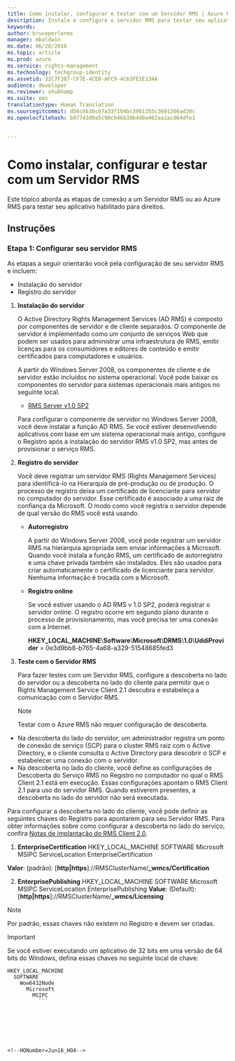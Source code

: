 ```yaml
---
title: Como instalar, configurar e testar com um Servidor RMS | Azure RMS
description: Instale e configure o servidor RMS para testar seu aplicativo habilitado para direitos.
keywords: 
author: bruceperlerms
manager: mbaldwin
ms.date: 06/28/2016
ms.topic: article
ms.prod: azure
ms.service: rights-management
ms.technology: techgroup-identity
ms.assetid: 32C7F387-CF7E-4CE0-AFC9-4C63FE1E134A
audience: developer
ms.reviewer: shubhamp
ms.suite: ems
translationtype: Human Translation
ms.sourcegitcommit: d56c6636cb7a33f104bc3901355c3601266ad30c
ms.openlocfilehash: b97743d9a5c90cb46b39b4d8a462aa1acd64dfe1


---
```


# Como instalar, configurar e testar com um Servidor RMS

Este tópico aborda as etapas de conexão a um Servidor RMS ou ao Azure RMS para testar seu aplicativo habilitado para direitos.
 
## Instruções

### Etapa 1: Configurar seu servidor RMS

As etapas a seguir orientarão você pela configuração de seu servidor RMS e incluem:

-   Instalação do servidor
-   Registro do servidor

1.  **Instalação do servidor**

    O Active Directory Rights Management Services (AD RMS) é composto por componentes de servidor e de cliente separados. O componente de servidor é implementado como um conjunto de serviços Web que podem ser usados para administrar uma infraestrutura de RMS, emitir licenças para os consumidores e editores de conteúdo e emitir certificados para computadores e usuários.

    A partir do Windows Server 2008, os componentes de cliente e de servidor estão incluídos no sistema operacional. Você pode baixar os componentes do servidor para sistemas operacionais mais antigos no seguinte local.

    -   [RMS Server v1.0 SP2](http://go.microsoft.com/fwlink/p/?linkid=73722)

    Para configurar o componente de servidor no Windows Server 2008, você deve instalar a função AD RMS. Se você estiver desenvolvendo aplicativos com base em um sistema operacional mais antigo, configure o Registro após a instalação do servidor RMS v1.0 SP2, mas antes de provisionar o serviço RMS.

2.  **Registro do servidor**

    Você deve registrar um servidor RMS (Rights Management Services) para identificá-lo na Hierarquia de pré-produção ou de produção. O processo de registro deixa um certificado de licenciante para servidor no computador do servidor. Esse certificado é associado a uma raiz de confiança da Microsoft. O modo como você registra o servidor depende de qual versão do RMS você está usando.

    -   **Autorregistro**

        A partir do Windows Server 2008, você pode registrar um servidor RMS na hierarquia apropriada sem enviar informações à Microsoft. Quando você instala a função RMS, um certificado de autorregistro e uma chave privada também são instalados. Eles são usados para criar automaticamente o certificado de licenciante para servidor. Nenhuma informação é trocada com a Microsoft.

    -   **Registro online**

        Se você estiver usando o AD RMS v 1.0 SP2, poderá registrar o servidor online. O registro ocorre em segundo plano durante o processo de provisionamento, mas você precisa ter uma conexão com a Internet.

        **HKEY\_LOCAL\_MACHINE**\\**Software**\\**Microsoft**\\**DRMS**\\**1.0**\\**UddiProvider** = 0e3d9bb8-b765-4a68-a329-51548685fed3

3. **Teste com o Servidor RMS**

    Para fazer testes com um Servidor RMS, configure a descoberta no lado do servidor ou a descoberta no lado do cliente para permitir que o Rights Management Service Client 2.1 descubra e estabeleça a comunicação com o Servidor RMS.

    > [!Note]
    > Testar com o Azure RMS não requer configuração de descoberta.

  - Na descoberta do lado do servidor, um administrador registra um ponto de conexão de serviço (SCP) para o cluster RMS raiz com o Active Directory, e o cliente consulta o Active Directory para descobrir o SCP e estabelecer uma conexão com o servidor.
  - Na descoberta no lado do cliente, você define as configurações de Descoberta do Serviço RMS no Registro no computador no qual o RMS Client 2.1 está em execução. Essas configurações apontam o RMS Client 2.1 para uso do servidor RMS. Quando estiverem presentes, a descoberta no lado do servidor não será executada.

  Para configurar a descoberta no lado do cliente, você pode definir as seguintes chaves do Registro para apontarem para seu Servidor RMS. Para obter informações sobre como configurar a descoberta no lado do serviço, confira [Notas de implantação do RMS Client 2.0](https://technet.microsoft.com/library/jj159267(WS.10).aspx).

1. **EnterpriseCertification**
        HKEY_LOCAL_MACHINE        SOFTWARE          Microsoft            MSIPC              ServiceLocation                EnterpriseCertification

  **Valor**: (padrão): [**http|https**]://RMSClusterName/**_wmcs/Certification**

2. **EnterprisePublishing**
        HKEY_LOCAL_MACHINE        SOFTWARE          Microsoft            MSIPC              ServiceLocation                EnterprisePublishing **Value**: (Default): [**http|https**]://RMSClusterName/**_wmcs/Licensing**

>[!NOTE] 
> Por padrão, essas chaves não existem no Registro e devem ser criadas.

>[!IMPORTANT] 
> Se você estiver executando um aplicativo de 32 bits em uma versão de 64 bits do Windows, defina essas chaves no seguinte local de chave:<p>
  ```    
  HKEY_LOCAL_MACHINE
    SOFTWARE
      Wow6432Node
        Microsoft
          MSIPC
            ```

 

 



<!--HONumber=Jun16_HO4-->


